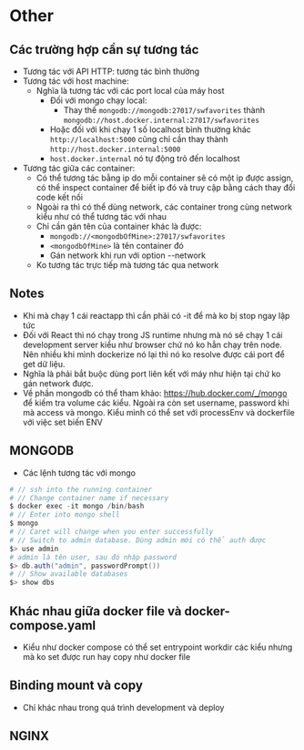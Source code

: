 # Other

## Các trường hợp cần sự tương tác

- Tương tác với API HTTP: tương tác bình thường
- Tương tác với host machine:
  - Nghĩa là tương tác với các port local của máy host
    - Đối với mongo chạy local:
      - Thay thế `mongodb://mongodb:27017/swfavorites` thành `mongodb://host.docker.internal:27017/swfavorites`
    - Hoặc đối với khi chạy 1 số localhost bình thường khác `http://localhost:5000` cũng chỉ cần thay thành `http://host.docker.internal:5000`
    - `host.docker.internal` nó tự động trỏ đến localhost
- Tương tác giữa các container:
  - Có thể tương tác bằng ip do mỗi container sẽ có một ip được assign, có thể inspect container để biết ip đó và truy cập bằng cách thay đổi code kết nối
  - Ngoài ra thì có thể dùng network, các container trong cùng network kiểu như có thể tương tác với nhau
  - Chỉ cần gán tên của container khác là được:
    - `mongodb://<mongodbOfMine>:27017/swfavorites`
    - `<mongodbOfMine>` là tên container đó
    - Gán network khi run với option --network
  - Ko tương tác trực tiếp mà tương tác qua network

## Notes

- Khi mà chạy 1 cái reactapp thì cần phải có -it để mà ko bị stop ngay lập tức
- Đối với React thì nó chạy trong JS runtime nhưng mà nó sẽ chạy 1 cái development server kiểu như browser chứ nó ko hẳn chạy trên node. Nên nhiều khi mình dockerize nó lại thì nó ko resolve được cái port để get dữ liệu.
- Nghĩa là phải bắt buộc dùng port liên kết với máy như hiện tại chứ ko gán network được.
- Về phần mongodb có thể tham khảo: https://hub.docker.com/_/mongo để kiếm tra volume các kiểu. Ngoài ra còn set username, password khi mà access và mongo. Kiểu mình có thể set với processEnv và dockerfile với việc set biến ENV

## MONGODB

- Các lệnh tương tác với mongo

```powershell
# // ssh into the running container
# // Change container name if necessary
$ docker exec -it mongo /bin/bash
# // Enter into mongo shell
$ mongo
# // Caret will change when you enter successfully
# // Switch to admin database. Dùng admin mới có thể auth được
$> use admin
# admin là tên user, sau đó nhập password
$> db.auth("admin", passwordPrompt())
# // Show available databases
$> show dbs
```

## Khác nhau giữa docker file và docker-compose.yaml

- Kiểu như docker compose có thể set entrypoint workdir các kiểu nhưng mà ko set được run hay copy như docker file

## Binding mount và copy

- Chỉ khác nhau trong quá trình development và deploy

## NGINX
